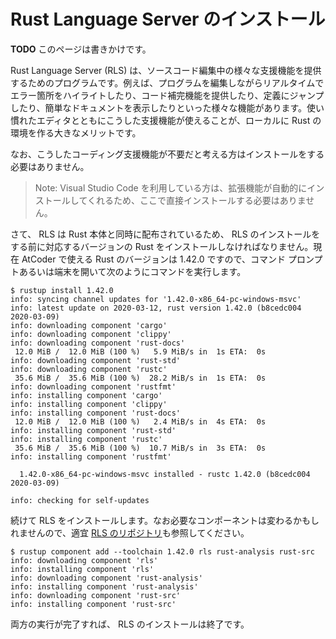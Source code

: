 <!-- -*- coding:utf-8-unix -*- -->

# Rust Language Server のインストール

**TODO** このページは書きかけです。

Rust Language Server (RLS) は、ソースコード編集中の様々な支援機能を提供するためのプログラムです。例えば、プログラムを編集しながらリアルタイムでエラー箇所をハイライトしたり、コード補完機能を提供したり、定義にジャンプしたり、簡単なドキュメントを表示したりといった様々な機能があります。使い慣れたエディタとともにこうした支援機能が使えることが、ローカルに Rust の環境を作る大きなメリットです。

なお、こうしたコーディング支援機能が不要だと考える方はインストールをする必要はありません。

> Note: Visual Studio Code を利用している方は、拡張機能が自動的にインストールしてくれるため、ここで直接インストールする必要はありません。

さて、 RLS は Rust 本体と同時に配布されているため、 RLS のインストールをする前に対応するバージョンの Rust をインストールしなければなりません。現在 AtCoder で使える Rust のバージョンは 1.42.0 ですので、コマンド プロンプトあるいは端末を開いて次のようにコマンドを実行します。

```console
$ rustup install 1.42.0
info: syncing channel updates for '1.42.0-x86_64-pc-windows-msvc'
info: latest update on 2020-03-12, rust version 1.42.0 (b8cedc004 2020-03-09)
info: downloading component 'cargo'
info: downloading component 'clippy'
info: downloading component 'rust-docs'
 12.0 MiB /  12.0 MiB (100 %)   5.9 MiB/s in  1s ETA:  0s
info: downloading component 'rust-std'
info: downloading component 'rustc'
 35.6 MiB /  35.6 MiB (100 %)  28.2 MiB/s in  1s ETA:  0s
info: downloading component 'rustfmt'
info: installing component 'cargo'
info: installing component 'clippy'
info: installing component 'rust-docs'
 12.0 MiB /  12.0 MiB (100 %)   2.4 MiB/s in  4s ETA:  0s
info: installing component 'rust-std'
info: installing component 'rustc'
 35.6 MiB /  35.6 MiB (100 %)  10.7 MiB/s in  3s ETA:  0s
info: installing component 'rustfmt'

  1.42.0-x86_64-pc-windows-msvc installed - rustc 1.42.0 (b8cedc004 2020-03-09)

info: checking for self-updates
```

続けて RLS をインストールします。なお必要なコンポーネントは変わるかもしれませんので、適宜 [RLS のリポジトリ](https://github.com/rust-lang/rls)も参照してください。

```console
$ rustup component add --toolchain 1.42.0 rls rust-analysis rust-src
info: downloading component 'rls'
info: installing component 'rls'
info: downloading component 'rust-analysis'
info: installing component 'rust-analysis'
info: downloading component 'rust-src'
info: installing component 'rust-src'
```

両方の実行が完了すれば、 RLS のインストールは終了です。
